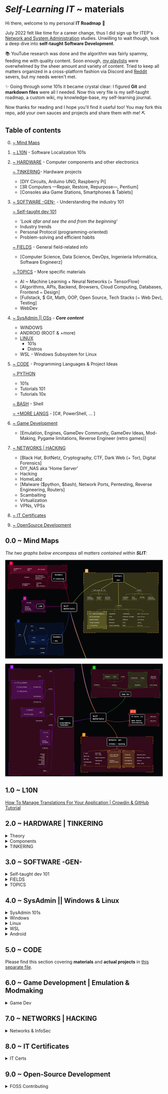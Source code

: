 <!-- [Markdown Cheat Sheet](https://www.markdownguide.org/cheat-sheet/) -->
<!-- thanks [Stack Overflow](https://stackoverflow.com/questions/11948245/markdown-to-create-pages-and-table-of-contents) -->

<!-- v0.1.0 = add Open Source big time | downgrade kotlin | reconsider Unity/C# (eg.  Karmaggän project) || zsh, fetch Discord gamedev.... -->
<!-- v0.0.1 = add mind maps -->
<!-- v0.0.0 = stemming from wikiSLIT v0.4.0 -->


# *Self-Learning IT* ~ materials


Hi there, welcome to my personal **IT Roadmap** 👋

July 2022 felt like time for a career change, thus I did sign up for ITEP's [Network and System Administration](https://www.itep.es/ciclos-formativos/distancia/tecnico-superior-administracion-sistemas-informaticos-red) studies. Unwilling to wait though, took a deep dive into **self-taught Software Development**.

📚 YouTube research was done and the algorithm was fairly spammy,  feeding me with quality content. Soon enough, [my playlists](https://www.youtube.com/channel/UC4yPJo9tFagP7ZMkMcCQNbw) were overwhelmed by the sheer amount and variety of content. Tried to keep all matters organized in a cross-platform fashion via Discord and [Reddit](https://www.reddit.com/r/selflearningIT/) severs, but my needs weren't met.

✨ Going through some 101s it became crystal clear: I figured **Git** and **markdown files** were all I needed. Now this very file is my self-taught roadmap, a custom wiki, my knowledge-base, my self-learning journal.

Now thanks for reading and I hope you'll find it useful too! You may fork this repo, add your own sauces and projects and share them with me! ⛏️


## Table of contents

0. [~ Mind Maps](#00--mind-maps)
1. [~ L10N](#10--l10n) - Software Localization 101s
2. [~ HARDWARE](#20--hardware--tinkering) - Computer components and other electronics

    [~ TINKERING](#tinkering)- Hardware projects
    
    - [DIY Circuits, Arduino UNO, Raspberry Pi]
    - [3R Computers —Repair, Restore, Repurpose—, Pentium]
    - [Consoles aka Game Stations, Smartphones & Tablets]

3. [~ SOFTWARE -GEN-](#30--software--gen) - Understanding the industry 101

    [~ Self-taught dev 101](#self-taught-dev-101)
    - *'Look afar and see the end from the beginning'*
    - Industry trends
    - Personal Protocol (programming-oriented)
    - Problem-solving and efficient habits

    [~ FIELDS](#fields) - General field-related info
    - [Computer Science, Data Science, DevOps, Ingeniería Informática, Software Engineerz]

    [~ TOPICS](#topics) - More specific materials
    - AI ~ Machine Learning + Neural Networks (+ TensorFlow)
    - [Algorithms, APIs, Backend, Browsers, Cloud Computing, Databases, Frontend ~ Design]
    - [Fullstack, $ Git, Math, OOP, Open Source, Tech Stacks (~ Web Dev), Testing]
    - WebDev


4. [~ SysAdmin || OSs](#40--sysadmin--windows--linux) - ***Core content***

    * WINDOWS
    * ANDROID (ROOT & +more)
    * [LINUX](#43--linux)
        - 101s
        - Distros
    * WSL - Windows Subsystem for Linux

5. [~ CODE](/code-050md) - Programming Languages & Project Ideas

    [~ PYTHON](/code-050md#python)
    - 101s
    - Tutorials 101
    - Tutorials 10x

    [~ BASH](/code-050md#bash) - Shell

    [~ +MORE LANGS](/code-050md#more-languages) - [C#, PowerShell, ... ]

6. [~ Game Development](#60--game-development--emulation--modmaking)

    - [Emulation, Engines, GameDev Community, GameDev Ideas, Mod-Making, Pygame limitations, Reverse Engineer (retro games)]

7. [~ NETWORKS | HACKING](#70--networks--hacking)

    - [Black Hat, BotNetz, Cryptography, CTF, Dark Web (+ Tor), Digital Forensics]
    - DIY_NAS aka 'Home Server'
    - Hacking
    - HomeLabz
    - [Malware ($python, $bash), Network Ports, Pentesting, Reverse Engineering, Routers]
    - Scambaiting
    - Virtualization
    - VPNs, VPSs

8. [~ IT Certificates](#80--it-certificates)

9. [~ OpenSource Development](#90--open-source-development)

## 0.0 ~ Mind Maps

*The two graphs below encompass all matters contained within **SLIT**:*

![MindMap-0_4](/images/slit_img-MM1.PNG)

![MindMap-5-9](/images/slit_img-MM2.PNG)

<!-- interactive link -->


## 1.0 ~ L10N 

[How To Manage Translations For Your Application | Crowdin & GitHub Tutorial](https://youtu.be/8baL6VWnnZg)
<!--
- [ ] blog_chaval
- [ ] [25 VSCode Tips](https://youtu.be/ifTF3ags0XI) @ Fireship
- [ ] South_Park
- [ ] Tomba
- [ ] [How Sekiro sets itself apart](https://youtu.be/jASlIZSpnJ4) @ Zullie the Witch
-->

## 2.0 ~ HARDWARE | TINKERING


<details>
<summary>Theory</summary>
<!-- Electronic Engineering ~ [Electronic Engineers 2022](https://youtu.be/CGD8qeizblc) -->

#### Electricity 
- [How Electricity works](https://youtu.be/mc979OhitAg) @ EngineeringMindset
- [Basic Electricity - What is an amp?](https://youtu.be/8gvJzrjwjds) @ Afrotechmods
#### Electronics 101s
- [How to Use a Breadboard](https://youtu.be/6WReFkfrUIk)
- [Electronic components](https://youtu.be/6Maq5IyHSuc) @ bigclivedotcom
#### Computers 101s
- [From Transistors to Tetris P.1](https://youtu.be/6caLyckwo7U)
- [How are Microchips made?](https://youtu.be/bor0qLifjz4) <!-- | Linus in Israel-->

</details>


<details>
<summary>Components</summary>

#### CPUs
- [How CPUs read machine code](https://youtu.be/yl8vPW5hydQ)
- [CPU Clock Speed Explained](https://youtu.be/3PcO10iAXTk) @ Max's Tech
#### Graphics -all
- Custom video card ~ [Building a DIY video card](https://youtu.be/l7rce6IQDWs) @ Ben Eater
- JPEG ~ [How are Images Compressed? JPEG In Depth](https://youtu.be/Kv1Hiv3ox8I) @ Branch Education
#### HDMI
- [HDMI vs MHL](https://lifewire.com/mhl-in-home-theater-1846852)
#### Motherboards
- [Motherboards Explained](https://youtu.be/b2pd3Y6aBag) @ PowerCert Animated Videos
#### Power Supply
- ... ~ [Probably the most used component nobody knows of! TL431 Guide!](https://youtu.be/isutYMU2HHU) @ Great Scott!
- Alt Power Supplies ~ [Free Energy Devices Build and Science](https://youtu.be/15V0gUXUPko) @ ElectroBOOM
#### SSDs
- SSDs | Smartphones (?!) ~ [How do SSDs/Smartphones work?](https://youtu.be/5Mh3o886qpg) @ Branch Education

#### (bonus) ~ Bluetooth
- [How does Bluetooth Work?](https://youtu.be/1I1vxu5qIUM) @ Branch Education

</details>

<details>
<summary>TINKERING</summary>

### TINKERING
<!-- arranged as per relevant mindmap -->

### 2.1 ~ DIY Circuits
- Full DIY ~ [17 DIY inventions](https://youtu.be/twKkQaORKS4)
- w/ Arduino... ~ [Turning a car into a COMPUTER MOUSE](https://youtu.be/M2xqMZ6b85w) @ William Osman


### 2.2 ~ Arduino UNO
[Arduino vs Pico - Which is the Best Microcontroller For You?](https://youtu.be/dOa3570JM2M) @ Gary Explains
- Starting Kits ~ [5 best kits 2022](https://youtu.be/huKV8hdhsiY)
- 101s ~ [What is Arduino UNO](https://youtu.be/_ItSHuIJAJ8)
- Guide 00 ~ [learn Arduino in 15 minutes](https://youtu.be/nL34zDTPkcs)
- Course 00 ~ [fCCs course -4h-](https://youtu.be/zJ-LqeX_fLU)
- Projects 00 ~[15 Great Arduino Projects for beginners](https://youtu.be/Ox-9eOc3bQU) @ Maker Tutor
- Projects 01 ~ [Arduino based Guitar Tuner](https://youtu.be/tjKySKeDoCE)

### 2.3 ~ RPi RPico

#### RPi -gen-
* Regarding RPi4 8GB ~ [Choosing the right Raspberry Pi for you!](https://youtu.be/YAs1qdgiqPc) @ Android Authority

#### RPico
* 101s ~ [Pico Prototyping - Building a "Pico Uno"](https://youtu.be/jwIOxOzee0U) @ DroneBot Workshop

* MicroPython 00 ~ [Raspberry Pi PICO | Starting with MicroPython + Examples](https://youtu.be/zlKJ5hvfs6s) @ Electronoobs

* Bad USB ~ [Bad USBs are SCARY!! (build one with a Raspberry Pi Pico for $8)](https://youtu.be/e_f9p-_JWZw) @ Network Chuck


### 2.4 ~ 3R Computers - Repair Restor Repurpose
<!-- $SALVAGE -->
+ **GL76** ~ [MSI-GL76 Dissassembly](https://youtu.be/DF4HVW6Y_Fk)

* Laptops
    - Clean ~ [How to Clean a Laptop](https://youtu.be/bypESzEtZr4)
    - Motherboard ~ [Laptop Motherboard -Diagnose,Repair-](https://youtu.be/GCLflqmne6k)
    - Fix ~ [FREE BROKEN Laptop - But Can I Fix It? Acer Nitro 5 No Power](https://youtu.be/C4S6QL4keOQ) @ Tronics Fix
    - Repurpose ~ [Repurpose your old dead Laptop](https://youtu.be/WLP_L7Mgz6M)

- HDDs ~ [Fix your Hard Drive](https://youtu.be/zAMjdrUf9V4)

### 2.5 ~ Pentium
* Dusting off
    - [Restoring old Windows XP](https://youtu.be/1p5RUI9hIF8) @ Psivewri
    - Clean Pentium_3 ~ [This Pentium III hasn't been cleaned in 15 years](https://youtu.be/UyVHrxYZJJI) @ Phils Computer Lab
    - Restore Pentium_3 ~ [Pentium III Restoration](https://youtu.be/eSYOH_AfgEY)

* Upgrading Pentium_4 to Windows_10 ~ [Usuing Pentium 4 in 2020 with Windows 10](https://youtu.be/sSZNLAIL65M) @ Phils Computer Lab


* $salvage ~ [This PC Wasn't Worth Saving | Pentium 4 Build](https://youtu.be/sjfe9cQky5g) @ Tech Made Easy && [Build Retro PC from New Old Parts](https://youtu.be/xKChxv9jw74)

* BIOS in Pentium 4 ~ [Computer BIOS in Pentium4 MOBO](https://youtu.be/TuG2rsrI_tc)


### 2.6 ~ Consoles aka Game Stations
Game Boy ~ [Gameboy Restored & Upgraded](https://youtu.be/lMyb0erNuCE) @ Odd Tinkering

PS1 ~ [PS1 Restoration & Upgrade](https://youtu.be/eMUpTVMqueY) @ Odd Tinkering

Universal Wii Remote ~ [Wii Remote Working on PS5 (How-to)](https://youtu.be/BjgCvOfQek8) @ Basically Homeless

### 2.7 ~ Smartphones & Tablets

* $salvage smartphones ~ [10 GENIUS Ways to Reuse Your Old Smartphone](https://youtu.be/k2_qM7NF_Vg) @ C4ETech English & [What is worth salvaging from an old smartphone](https://youtu.be/dYnplx_DVHs) @ Great Scott!

* $salvage tablets ~ [OEM/ODM 7 Inch Tablet PC Touch Screen Replacement Disassembly Repair Guide](https://youtu.be/LeaulreONq0) @ ivifix.com


### 2.8 ~ bonus
- [Electronic Pinball Restoration](https://youtu.be/jh9dNaRqEpg) @ Odd Tinkering
- [Mining Lantern rest. -numismatics-](https://youtu.be/hqc0pQ7DV4I) @ TysyTube


</details>


## 3.0 ~ SOFTWARE -GEN-

<details>
<summary>Self-taught dev 101</summary>

#### *'Look afar and see the end from the beginning'*

* ##### ~~[4 Steps to Become a Developer {Shorts}](https://youtu.be/nvlizC6koSc)~~ @ Fireship
    - Learn [HTML, CSS, JavaScript, React, Node]
    - Build something meaningful [1st Idea, 2nd Fail, 3rd Study, 4th Repeat]

* ##### ~~[Fastest way to Learn Coding and actually get a job](https://youtu.be/79pKwdiqcwI)~~ (First thing I actually did)
    - Learn **Python** for WebDev, DataSci, Automation...
    - Do [learnpython.org](https://learnpython.org), Download **VS Code** & Complete [12 Beginner Python Projects](https://youtu.be/8ext9G7xspg)] @ Kylieyying  (@ fCC)
    - Prepare Portfolio & Interviews
    - **Complete [Intro to Data Structures and Algorithms](https://www.udacity.com/course/data-structures-and-algorithms-in-python--ud513) & [LeetCode](https://leetcode.com/) ~~^^~~ (!!!)**
    <!-- (!!!) = STILL TO DO -->


* ##### ~~[1 - Self Taught Programmers... Listen Up](https://youtu.be/FrFY6Y1MJBQ) & [2 - Zero to Full-Time Programmer in 5 Steps](https://youtu.be/s9iPo9YMU70)~~ @ Keny Gunderman's
    * 1 || Self-taught ain’t easy, maybe more than 6 months | Don’t overthink, just code and learn to adapt | Networking: Discord, LinkedIn, events... REFERENCES! | Dive in to the deep end | Reconsider your choices
    * 2 || Language: **JavaScript (Fullstack & Mobile) [Frameworks: React, Vue, Angular, Node** | Learn variables, functions, conditions, loops, classes, objects | Visit *freeCodeCamp, Codeacademy Udemy...* | Imitate | Innovate, build a Portfolio and market yourself

* ##### ~~[Career Paths for Software Engineers & How to Navigate It](https://youtu.be/oGy_uK6FrgE)~~ @ TechLead
    - *Backend* [Python, PHP **+** node.js **+** Java, C]
    - (*^1) *Frontend* [JavaScript, CSS, HTML **+** frameworks [Angular, React, Vue.js] ]
    - ***Fullstack*** [ [RubyOnRails, Django, Golang] **+** SQL **+** Linux]
    - ***Mobile*** (Android [Kotlin, Java])
    - *Game/Graphics* [C++, physics, shaders, GPUs… VR+AR]
    - *Data* (see 08:56 - 09:20)
    - *Machine Learning* (math)
    - *Cybersecurity* (null)
    - (*^2) ***DevOps*** [Linux, Perl, scripting, bash, Unix commands]
    - *QA* (test automation software – Test Suites)
    - (*^1) **Frontend** = *API*s hookups & Rendering [UX, buttons, UI, color, fonts, graphics, positioning, layout]
    - (*^2) **DevOps** = site reliability

#### Industry Trends ~~^^~~ 2022 is gonna be wild for Developers

[Developer Trends in 2022](https://youtu.be/LOpFYMPXqE4) @ Fireship

- *Web 3* = decentralized internet if smart contracts | crypto
    - No more passwords but blockchain wallet addresses **(browser plugin like metamask)** | d-app = code in the blockchain as smart-contract (data ownership) | tech is in early stages, as an industry it’s not worth the trouble, although if successful and mainstream, then AYE!
    - ***to-do*** ~~^^~~ 'Entirely decentralized news network, where journalists could upload video, articles and other reporting, and be compensated based on its reach *(basically a good Twitter)*. It would incentivize good journalism and eliminate the possibility of a top-down propaganda machine. Journalists win, consumers win, and the establishment gets f*.

- *Metaverse* = hyper-real alternative world
    - internet-based platform with multiple access points [phone, VR, AR]
    - users require one single profile to interact with [businesses, apps, other users…] in a virtual environment
    - dangerous tho, as it may enhance [addiction, isolation]
    - **tools [unity, unreal engine, blender]** ~~^^~~ (!!!)
    - ***to-do*** ~~^^~~ sorta *Squarespace* or *Shopify* for the **Multiverse** (ie. a platform for businesses)


    ![Metaverse Market Map](/images/wiki-metaverse_market_map.png)

- *AI* = all over the place (see *GitHub copilot* affecting devs directly)

- *Databases* = (...) ~~^^~~

- *JavaScript* = (...) ~~^^~~

- *Other trends* = (...) ~~^^~~

- *Conclusion* = (...) ~~^^~~


#### Personal Protocol ~~^^~~ $CODE

* ##### ~~Comment_IQ, Documentation & Portfolio ~~^^~~ [If You're Learning to Code STOP Taking Notes](https://youtu.be/VCWzQpUwsaw)~~ @ Dorian Develops

    - ~~^^~~ Prepare **CompTIA certificates**
    - *memorizing != retaining:* for first_tutorials don’t bother with notes |
    work through curriculum for 1-2 months building projects from scratch
    - **Commenting code:** everything relevant if not obvious | overkill = all variables, even single-lines | slowly develop Comment_IQ | **later, comment = all I write and copypaste from online rss** so I understand and explain the process
    - ~~^^~~ **Documentation:** always start with a README file | **learn markdown & WYSIWYG** | **explain project (technologies, codebase, purpose) | *Documentation = notes* |overkill = ['Getting started' section, Examples of code snippets, Demos of what library/app does] | learn from my tools’ Documentation [structure, content, ...]
    - *Conclusion:*
        - explain [code-blocks do, application does]
        - do what real world 'good software development teams' do
        - figure out what is worth holding on to and what isn’t
        - **memorize = muscle memory**
        - **my output to the world ==** notes for GitHub *(clean clear code, solid Docm.)*
        - remember employers like solid portfolio w/ all explained


<!-- key skill to level-up: Debugging -->

* ##### ~~Analytical, creative & diffuse approach ~~^^~~ [Be a Better Programming by Mastering Debugging](https://youtu.be/DQEVZ5efnO0)~~ @ Andy Sterkowitz

    - **Key insights:**
        - **Computer Logic Understanding:** how to write instructions (code) for Computers to run Operations and return Output
        - **Programming** = bugs, errors (misspells, wrong references)... Avoid such by *commiting constantly*
        - **Debugging** is the assessment process of finding the cause for bugs in the code.
        - **Good debugger:** reads lots of code analytically, abstract thinker, 'code-doctor'

    - **Main points:**
        - **Mindset change**: if smth broken: from DOER to DOCTOR, be curious and inquisitive, slow-down and don't overlook
        - **Read error messages**: detailed info (where issue, what is it), copypaste online
        - **Use debugging tools**: aka surgery; breakpoints ~~^^~~ (!!!)
        - **General:**
            - Double check logic aka instructions
            - Assume human error: fight with clean code, tests;  question anything you may have written
            - Commit small changes: for consistant development
            - Take mental breaks: **'power-through approach' VS 'Diffuse Thinking'**

* ##### ~~Focus, deep-understanding, needfulness & growth ~~^^~~ [7 Habits of Senior Software Developers](https://youtu.be/zivngNtLiuY)~~

    - **Focus:** one thing for a long time; avoid multi-tasking and task-switching
    - ~~^^~~ **Automation:** avoid repetition (in code)
    - **Pragmatism** (biznez perspective): look at the bigger picture; avoid over-engineer and *refactoring*
    - **Teach others:** Unconscious Competence + explain in simple terms = Refine Mental Models + Communication
    - ~~^^~~ **Open-Minded:** learn new [frameworks, languages] = build preferences; seek cutting-edge
    - **Seek feedback**
    - **Follow your interest:** stay motivated, fresh and happy == dive into new things


#### Problem Solving & Efficient Habits

* ##### ~~Fitness, results, KISS & 'The Zone' ~~^^~~ [7 Habits of Highly Effective Programmers](https://youtu.be/W8ykZNSLDqE)~~ @ TechLead
    - **Intro:** right habits != burnout | long-term game == skills, tecniques; right career trajectory
    - **Fitness and sunshine:** because programming is physically demanding
    - **Results-oriented approach**: avoid *refactoring*; get projects done looking good
    - **KISS**: keep Code simple and consistant | *standarize* team methods | **all Code == read-write-debug easily**
    - **Getting in 'the Zone':** code and lose track of time = solid code (bc *large abstractions*) IF undistracted
    - **Sharpen yourself**: comfort zone == outdated | **key debug: adapt and diagnose**
    - **Collaboration:** share ideas | code integration in a team environment | networking
    - **Programming = solo:** lonely activity (code, documentation) in the digital world


* ##### TDD & prototyping ~~^^~~ [Problem-Solving for Developers - A Beginner's Guide](https://youtu.be/UFc-RPbq8kg) @ Fireship

    <!-- {Case study — Using GraphQL and JS to merge 600 PRs} -->
    - (*^1) **Identify** ~ Understand the problem | *Documentation* = *Problem Statement* [context, situation/issue, why do we care]
    - **Research & Refine** ~ Visit StackOverflow and assess others’ approach | Break down problem into *subproblems*
    - **Pseudocode** ~ Outline the code to-be = *focus on logic, not syntax*; comment and name things
    - ~~^^~~ **Test-Driven Development (TDD)** ~ Helps understanding code & prevents regression | *'Red Green Refactor'*
    - **Implement** ~*Hackathon approach*: Done = tests_OK + prototype_OK
    - **Reflect on prototype** ~ Improve readability, name things better, add comments, remove duplication, optimize time/space complexity of algorithms, add *caching* to reduce cloud computing costs, improve error handling...
    - **Practice and repeat** ~ Infinite problems and challenges, so develop *intuitive skills*; get feedback

    <!-- {Dev Mindset — For programming, look at a problem and visualize how a computer system can solve it} -->
    ######
    - (*^1) ~~^^~~ [**Agile approach:**](https://www.atlassian.com/agile/project-management/epics-stories-themes) stories, epics, initiatives


</details>

<details>
<summary>FIELDS</summary>

#### Computer Science
[An entire CS Degree in 12 minutes](https://youtu.be/EJiVWoFk8GA)

[Math needed for CS](https://youtu.be/eSFA1Fp8jcU)

[Licenciatura en Ciencias de la Computación (UBA)](https://youtu.be/sLMsRewMTVk) @ Santi Fiorino

<!-- turn this $material into a document with all episodes summarized -->
- Crash Course: [Computer Science](https://www.youtube.com/playlist?list=PLH2l6uzC4UEW0s7-KewFLBC1D0l6XRfye) -40 episodes-

- THIS... [100+ Computer Science Concepts Explained](https://youtu.be/-uleG_Vecis) @ Fireship


#### Data Science
[What to Learn to get Hired as Data Scientist](https://youtu.be/pLI7T0clMxg)

[How I'd learn to code if I could start over](https://youtu.be/MHPGeQD8TvI) @ Tina Huang
- **Learn Python** (friendly syntax, versatile, popular)

    - **First weeks:** Learn variables, datatypes [strings, floats, ints, arrays], loops, functions, if statements, OOP | RSS = [interactive websites [fCC, Codeacademy], video-tutorials, books] | Objective = implement fundamental concepts = play around and expand tutorials’ content
    - **Late personal projects:**  interesting/useful, small, ~~copypaste~~
        - (n01-04) - n01 '(array(database)), random output IF input(x,y)' | n02 'snake = basics+OOP+UI' | n03 'stock trading bot' | **arrays < Pandas pydata // data-frame** |**learn APIs // (beginner 2 advanced)**
        - then: algorithms and data structures [dictionaries, linked lists, queues, heaps, trees, graphs] ~~^^~~ BUILD a MAZE and an ALGORITHM to solve it
    - **Eventually:** Documentation, '+topics = +projects (WebDev, AppsDev, AI)'

- **Mindset**: programmer = tinker(explore, dive-in) | problem-solving != StackOverflow | adaptability, constant learning, **growth mindset**
- **Overkill:** do DEV in a certain community | *code = powerful tool, freedom to self-learn*


#### DevOps
[DevOps Explained](https://youtu.be/Xrgk023l4lI) @ Simplilearn


#### Ingeniería Informática
- [4o de Ingeniería Informática en 15 Minutos - Itinerario Ingeniería de Computadores](_mKjNeb1lM4) @ Antonio Sarosi

#### Software Engineerz
- ~~[The Harsh Reality of being Software Engineer](https://youtu.be/Ws6zCMdp9Es)~~
    - Burnout: overwhelming **backlog** and interviews
    - Tough competition
    - Junior Devs tasks: learn **codebase** & knockout pull requests

- [What is a 10x Engineer (feat. ex-Google Tech Lead)](https://youtu.be/Iydpa_gPdes) @ Tech Lead

</details>

<details>
<summary>TOPICS</summary>

#### AI . . . Bot programming . . . \*Deep Learning\* . . . #TensorFlow

* ##### 101s | Neural Networks
    - [Deep Learning | Natural Language Processing | Machine Learning | Artificial Neural Networks | +more](https://levelup.gitconnected.com/top-7-deep-learning-methods-each-explained-in-less-than-10-seconds-3683120de455) @ LevelUpCoding
    - Neural Networks (!) ~ [Why Neural Networks can learn (almost) anything](https://youtu.be/0QczhVg5HaI) @ Emergent Garden

* ##### Techonologeez
    - [TensorFlow in 100 Seconds](https://youtu.be/i8NETqtGHms) @ Fireship

* ##### Models
    - [IA aprende a jugar Dino (Chrome)](https://youtu.be/gC85en0Vmh4) @ Santi Fiorino
    - [NN Learns to Play Snake](https://youtu.be/zIkBYwdkuTk) @ Greer Viau
    - [Self-Driving Car with JS (NNs | ML)](https://youtu.be/Rs_rAxEsAvI) @ fCC  <!--js = reference to '+more' (CODE .languages) -->
    - $ [Code a Discord Bot with Python - Host for Free in the Cloud](https://youtu.be/SPTfmiYiuok) @fCC
    - $ [Creating a Discord Bot in Python 3.9](https://youtu.be/fU-kWx-OYvE) @ Indently

    $BOTS  <!-- ojete -->


#### Algorithms
- [Researchers Use *Group Theory* to Speet Up Algorithms - Introduction to Groups](https://youtu.be/KufsL2VgELo) @ Nemean


#### APIs
- [RESTful APIs in 100 Seconds // Build an API from Scratch with **Node.js Express**](https://youtu.be/-MTSQjw5DrM) @ Fireship


#### Backend
[Complete overview of Backend WebDev (2021)](https://youtu.be/XBu54nfzxAQ) @ SuperSimpleDev


#### Browsers
- [How Google Search Works (in 5 minutes)](https://youtu.be/0eKVizvYSUQ) @ Google
- [BYE DuckDuckGo, here's my new search engine! Private Alternatives to Google](https://youtu.be/x9q3qPxrTqg) @ The Linux Experiment

#### Cloud Computing
- [Cloud Computing Explained](https://youtu.be/_a6us8kaq0g) @ PowerCert Animated Videos


#### Databases
- [SurrealDB in 100 Seconds](https://youtu.be/C7WFwgDRStM) @ Fireship

#### Frontend ~ Design
[8 Dev Portfolios-Websites that might be 10/10s in Graphic Design](https://youtu.be/At6XyItIHsE) @ Design Course
<!-- **@pabloqpacin:** *find #CodePen.io below* -->

#### Fullstack
[Fullstack Development Iceberg {Shorts}](https://youtu.be/JMWNYfPIF2U) @ Fireship

#### $ Git
How to Git ~[Git It? How to Use Git and GitHub?](https://youtu.be/HkdAHXoRtos) @ Fireship
- Git = history book of code; GitHub = makes open source software accessible to the world
- Git: version control system; system for managing my files.
- Building software = series of small milestones (writing code on different files); app = chaos to stability.
- Git keeps track of these change; multiple branches, and then merge. Easy collaboration.

    ![eg. Git Trunk](/images/wiki-git.png)


#### Math
- [why you NEED math for programming](https://youtu.be/sW9npZVpiMI) @ Joma Tech

#### OOP - Object Oriented Programming
- [OOP is Embarrasing: 4 Short Examples](https://youtu.be/IRTfhkiAqPw) @ Brian Will


#### Open Source
- [Contributing to Open Source can change your life](https://youtu.be/CML6vfKjQss)
- [How to Contribute to Open Source - Complete Guide](https://youtu.be/yzeVMecydCE) @ Eddie Jaoude -@ fCC-


#### Tech Stacks (~ WebDev)
- [How to OVER Engineer a Website // What's a Tech Stack?](https://youtu.be/Sxxw3qtb3_g) @ Fireship
- [My Bleeding Edge Tech Stack for 2025](https://youtu.be/rFP7rUYtOOg) @ Fireship


#### Testing (Software)
- TDD ~ [Software Testing Explained in 100 Seconds](https://youtu.be/u6QfIXgjwGQ) @ Fireship
- TDD ~ [Test-Driven Development // Fun TDD introduction with **JavaScript**](https://youtu.be/Jv2uxzhPFl4) @ Fireship

#### Web Dev
[100+ Web Dev things You Should Know](https://youtu.be/erEgovG9WBs) @ Fireship -GOLD-

### ~ Junior Dev Jobs
- [Lemon.IO](https://lemon.io/for-developers/)

</details>


## 4.0 ~ SysAdmin || Windows & Linux

<details>
<summary>SysAdmin 101s</summary>

#### SysAdmin 101

* [Types of OS afap](https://youtu.be/MR2ntdZW__A) @ Techquickie
* BIOS...
    - [BIOS and UEFI afap](https://youtu.be/zIYkol851dU) @ Techquickie
    - [BIOS, CMOS, UEFI - What's the difference?](https://youtu.be/LGz0Io_dh_I) @ PowerCert Animated Videos
* Dual Boot ~ [The Best Way do Dual Boot Windows and Ubuntu](https://youtu.be/CWQMYN12QD0) @ Techno Tim
* *Virtual Machines* ~ [see '7.0 ~ Networks | Hacking'](#70-networks--hacking)
#### SysAdmin Career
- [How it FEELS to be a SysAdmin (What is a System Administrator)](https://youtu.be/v9bZsmn-Aw4) @ Sir Sudo
- [How to Be a Great System Adminstrator in 3 Steps](https://youtu.be/Biz_QnigwWI) @ IT Career Questions

</details>

<details>
<summary>Windows</summary>

#### Windows 101
[PowerShell, BIOS...]

#### Windows 10x
[I put Windows 10 on a Calculator - Stupid Setups](https://youtu.be/neD9_viUnS8) @ Basically Homeless

</details>

<details>
<summary>Linux</summary>

#### Linux 101s

* [Linux for the Absolute Beginner...](https://youtu.be/EN7mbRccT-8) @ Low Dough Tech
* [7 Linux Terminal Application and Utilities](https://youtu.be/ZNNqkeeOdrk) @ Tech Hut
* ☠️ [Why Linux Is Better For Programming](https://youtu.be/otDOHt_Jges) @ Kalle Hallden
* ##### $ VENTOY
    - [Ventoy - An Easy to Use MultiBoot USB Tool](https://youtu.be/K64sT0pQc-0) @ Mental Outlaw
    - [How to create the ULTIMATE multiboot flash drive using Ventoy!](https://youtu.be/7eQciSP91eI) @ Alfredo Sequeida
    - [How to Create a Multiboot USB with Ventoy | Fast, Simple and Easy Guide](https://youtu.be/z1FyoCswwAc) @ Techno Tim


#### Linux Distros
[What is the Best Linux Distro? -Its the one you Make the best](https://youtu.be/_f5uev7UTz0) @ Mental Outlaw

##### Linux Mint
- [How good is Linux Mint for beginners](https://youtu.be/pNWDnJ_kESM) @ The Linux Experiment
- [20 Different Types of Linux Mint Themes](https://youtu.be/PIrl3Eb0H44)
- [From Noob To Power User With Linux Mint Cinnamon](https://youtu.be/TKX29fJ8U2Y) @ Distro Tube


##### +more <!-- '7.0 ~ Networks | Hacking' -->
* Top 5 Arch-like ~ [Top Five Arch-Based Linux Distros 2022](https://youtu.be/zkmTpxVpj6Q) @ Distro Tube

* +more
    - ArcoLinux ~ [ArcoLinux - First Impressions and Install](https://youtu.be/S_dG79GhNfI) @ Tech Hut <!--install in VM-->
    - Chicago95 ~ [Bring Back Windows 95 with XFCE + Chicago](https://www.youtube.com/shorts/VcbzoOjMLHM) @ Tech Hut <!--find in GitHub>
    - Kali Linux ~ [Linux for Ethical Hackers (Kali Linux Tutorial)](https://youtu.be/lZAoFs75_cs) @ fCC && [Cómo instalar Kali Linux 2022 en VirtualBox y VMware](https://youtu.be/4lKQKxwjXbg) @ The Good Hacker
    - Manjaro | Arch ~ [Manjaro is NOT Arch](https://youtu.be/VzAw8a3Jx-k) @ Tech Hut
    - MX Linux ~ [From Noob to Power-User with MX Linux](https://youtu.be/IsnSSY2vTXQ) @ Distro Tube
    - Pop OS!

</details>

<details>
<summary>WSL</summary>

### WSL - Windows Subsystem for Linux 
- [BEST Web Dev Setup? Windows & Linux at the same time (WSL)](https://youtu.be/-atblwgc63E) @ Fireship
- [I Coded with WSL2 for a Week](https://youtu.be/LktFP0Dpl-c) @ Forrest Knight

</details>

<details>
<summary>Android</summary>

#### ROOT
- Root 101 ~ [What is Root Access on Android? How to Root](https://youtu.be/eR26901B_0A)
- ROMs proper ~ [Android 13 Custom ROM List: Unofficially update your Android Smartphone!](https://xda-developers.com/android-13-custom-rom-list) @ XDA-Developers

#### Misc.
- Dual Boot for Windows ~ [Cómo INSTALAR Windows 11 ARM | Iniciar DOS Sistemas ANDROID y Windows](https://youtu.be/VkI476sGI4s)
- AndroNix' Linux ~ [Easily run Linux on Android with AndroNix - Linux Distro on Android without Root](https://youtu.be/jvuufPWKF3k)
- Calyx OS ~ [Calyx OS - The next big Android Competitor?](https://youtu.be/qTtgzNGRAfA) @ Mrwhosetheboss <!--(Hacking...)-->
* ROMS

</details>

<!-- VERY IMPORTANT LOCAL GL76'S DIRECTORY: 'LINUX' -->
<!-- ### 4.5 ~ +more -->
<!-- $consoles $JAILBREAK $TINKERING $cars -->

## 5.0 ~ CODE

Please find this section covering **materials** and **actual projects** in [this separate file](/5.0~CODE.md).


## 6.0 ~ Game Development | Emulation & Modmaking

<details>
<summary>Game Dev</summary>

### Emulation
Emulation: Game Cube ~ [Emulation on Gamecube - NES, SNES, GBA, PS1 & more](https://youtu.be/_rYVWzjVWmw) @ Blaine Locklair

* #### ROMs
    - Zophar ~ [Zophar's Domain](https://www.zophar.net/) 

* #### Systems
    + emudev.org ~ [emudev's hub of Discord servers for ALL systems](https://emudev.org/discord_related)

### Engines (Unity, ...)
- Strong C# ~ [Unity in 100 Seconds](https://youtu.be/iqlH4okiQqg) @ Fireship
- [I wish I had known this before I started Unity Game Development](https://youtu.be/286SGzpUx9o) @ But Why Levin

### GameDev community
- GMTK
    - [GMTK Game Jam 2022](https://youtu.be/XNCGdi2A6fQ) @ Game Maker's Toolkit
- itch.io ~ [itch.io](https://itch.io/)
- Minijuegos (Devs) ~ [Miniplay > Devs](https://ssl.miniplay.com/dev/user/login)
- reddit ~ [reddit communities compiled lol](https://reddit.com)

### GameDev ideas
- 2048 (JavaScript + CSS) ~ [Build a 2048 to level up your Game Development](https://youtu.be/wOVEe9eawXc) @ WebDevSimplified
- Geo Game idea ~ [I Tried Creating a Game Using Real-World Geographic Data](https://youtu.be/sLqXFF8mlEU) @ Sebastian Lague
- Pokémon (Lua) ~ [Pokémon Coding Tutorial - CS50's Intro to Game Development](https://youtu.be/gx_qorHxBpI) @ fCC

### Mod-Making
- Mod-making 101 ~ [Game Modding afap](https://youtu.be/4BB1HfvSqAI) @ Techquickie

### Pygame limitations
- [Pygame's Performance - what you need to know](https://youtu.be/hnKocNdF9-U) @ DaFluffyPotato

### Reverse Engineer (Retro Games)
- [Beginners Guide to Reverse Engineering (Retro Games)](https://www.retroreversing.com/tutorials/introduction) @ Retro Reversing

<!--
#### 6.1b ~ Gamez aye
---

### 6.1 ~ Karmaggän
 First off, peek into local **Jagger Dress Up** -->

</details>


## 7.0 ~ NETWORKS | HACKING

<details>
<summary>Networks & InfoSec</summary>

### 0 -gen-
- Internet Speed ~ [Is your Internet FAST enough?](https://youtu.be/2LOkI3Xyd_E) @ Techquickie
- Latency ~ [Latency afap](https://youtu.be/UWeMWIoUWQA) @ Techquickie
- Servers ~ [I put a computer in my computer](https://youtu.be/cVWF3u-y-Zg) @ Jeff Geerling
    - Server's IP KVM = Internet Protocol Keyboard Video Mouse | Remote KVM connection to a computer over a network |
- Tarifas ~ [Consejos para elegir la MEJOR TARIFA de FIBRA y MÓVIL](https://youtu.be/tDT9XAi8G40) @ Xataka TV


### Black Hat...
- Cyber Kill Chain (CKC) ~ [The Mind of a Black Hat Hacker](https://youtu.be/-aNXeevUDyU) @ TayOnTech
- about DarkSide's ethos ~ [DarkSide: The $90 Million Dollar Hackers](https://youtu.be/YSRkbDF0ydg) @ Forrest Knight

### Botnetz
- [How to Actually Escape the Botnet](https://youtu.be/V1PUDUfWe4M) @ Mental Outlaw
- Emotet ~ [The World's Worst Botnet Just Got Stronger](https://youtu.be/lct_NBCzVKY) @ Mental Outlaw

### Cryptography
- [7 Crypto Concepts EVERY Developer Should Know](https://youtu.be/NuyzuNBFWxQ) @ Fireship

### CTF
- [How to solve Python Sandbox Capture-The-Flag challenge?](https://youtu.be/Ub_BMOMDOx0) @ CTF School

<!-- ### Cybersecurity -->

### Dark Web | Tor
- [How Tor Works](https://youtu.be/QRYzre4bf7I) @ Computerphile
- [How to browse the Dark Web safely?](https://youtu.be/7icDhuOtJtU) @ Tech Raj
- [How to Access the Dark Web Safely in 2022 (Tor + Tails)](https://youtu.be/EgXeXmNecto) @ The Cyber Mentor
- [SURFING THE DARK WEB](https://youtu.be/pKt_U9ShZxE) @ Crypto NWO <!--ok for Malware-->

### Digital Forensics
- [Magnet AXIOM Forensics](https://www.magnetforensics.com/products/magnet-axiom/)


### DIY_NAS aka 'Home Server' <!--'20.3 ~ Tinkering'-->

- [Your old PC is your new Server](https://youtu.be/zPmqbtKwtgw) @ Linux Tech Tips
- [Convert an old PC to a Home Server using Unraid - SMB, Terraria, HomeAssistant, Jellyfin](https://youtu.be/7h0JVS0en3U) @ Hardware Haven
- [How to build a Budget Home Server and WHY You Should](https://youtu.be/irW0AiRED3w) @ Zach's Tech Turf
- [How to build a DIY NAS from an OLD PC | Budget TrueNAS](https://youtu.be/FN3NhrD3KWo) @ Torogi Pro
- [Turn Old Computer into a NAS with FreeNas!](https://youtu.be/OUz5vC0IZX4) @ Torogi Pro
- [Setting up an old laptop as a NAS](https://youtu.be/ZInPE-sG0Ug) @ Electronics Wizardry
- [Turning an OLD PC/Laptop into a Media Server! (Ubuntu/PLEX Guide)](https://youtu.be/lXcfKTNObOo) @ Tech Hut
- [What's on my Home Server? MUST HAVE Services!](https://youtu.be/c4rKWrH88F0) @ Tech Hut
- [Incredible Budget Home Server! (Minecraft, Plex, Home Assistant, NAS)](https://youtu.be/72D3MvPk3Xs) @ Hardware Haven
- [Turn an old PC into a powerful NAS solution using UNRAID!](https://youtu.be/r9n4hMFBqvo) @ The Bear Tech


### Hacking...
- Cybersecurity... ~ [Dejo que ataquen mi servidor y acaba mal](https://youtu.be/lAByu20XJt4) @ Ringa Tech
- [Let's hack your home network // FREE CCNA // EP 9](https://youtu.be/80vIin4xGp8) @ Network Chuck
- [Create your own Hacking Lab and Hack your first Machine! (Disposable Kali Linux)](https://youtu.be/ir3QhZp8864)
- [How Hackers Hack Companies With Microsoft Office](https://youtu.be/_O1zfm5wavo) @ Marcus Hutchins
- [How do hackers hide themselves? - staying anonymous online](https://youtu.be/BWVyp0wYpgA) @ Grant Collins
- ['Nmap' Tutorial to find Network Vulnerabilities](https://youtu.be/4t4kBkMsDbQ) @ Network Chuck


### HomeLab
- [Tour of Home Network](https://youtu.be/Ev0PL892zSE) @ The 8-Bit Guy
- [What is a HomeLab and How Do I Get Started](https://youtu.be/gPGf4Y8nQqM) @ Techno Tim
- [HomeLab Tools & Accessories - Network / Server/ PC Tool Kit](https://youtu.be/VX2dxFkahgs) @ Techo Tim
- [What is a HomeLab? How can you build your own and why it's useful](https://youtu.be/4O_MxTPmah4) @ IT Career Questions


<!-- ### Jailbreaking
for Android rooting, see *5~SysAdmin|OS* -->

### Malware ($python)
- Pretty bad video but still... [Comparison: Computer Viruses](https://youtu.be/VqgE7WO3RSQ). Dawg we need to show the actual guns here.
- [New 'Borat' Malware?](https://youtu.be/4EKksK_maTM) @ Seytonic
- [I created malware with **Python** (it's SCARY easy!!)](https://youtu.be/UtMMjXOlRQc) @ Network Chuck
- [Can They Defeat My Homemade Virus?](https://youtu.be/tswtqG8c_P0) @ Basically Homeless

### Network Ports
- [Network Ports Explained](https://youtu.be/g2fT-g9PX9o) @ PowerCert Animated Videos

### Pentesting
- [Ex-NSA hacker tools for real world pentesting](https://youtu.be/G8lrwmsx8KA) @ David Bombal

<!-- ### 'Red Hat' -->

### Reverse Engineering
- Reverse Engineering 101 ~ [Getting Started Learning Reverse Engineering | Tips for Complete Beginners](https://youtu.be/DFHug3Nq7eU) @ Marcus Hutchins
- Ghidra 101 ~ [INGENIERÍA INVERSA USANDO GUIDRA (Herramienta de la NSA) | Tutorial](https://youtu.be/aQICC0EtG90) @ Mr Código Fuente

### Routers
- *40 minutes...* ~ [Your home router SUCKS!! (use pfSense instead)](https://youtu.be/lUzSsX4T4WQ) @ Network Chuck


### Scambaiting...
* @ Engineer Man
    - [Using My Python Skills To Punish Credit Card Scammers](https://youtu.be/StmNWzHbQJU)
* @ Kitboga
    - [Scam Call Turns NUCLEAR Over Expected $1M Fortune](https://youtu.be/_Ma5RY2bG38)
    - [Spending All My Money While Scammers Watch (they're furious)](https://youtu.be/K8weeeK-BPQ)
    - [These Tech Scammers Can't Figure Out What To Say](https://youtu.be/LXNiNuvWDJQ)
    - [This AI Brings Down Scammer Call Centers (in world record time)](https://youtu.be/coNjpBa5m1E)
    - [When Scammers Lose Thousands To Ransomware](https://youtu.be/yjkPb2mU0DU)
    - [Will Scammers Notice Windows 'Really Good' Edition?](https://youtu.be/F0peLpovDB8)
* @ Scambaiter
    - [Filling Out A Scammers Form, But With HIS OWN REAL Details!](https://youtu.be/xLyrc_JZmF4)
* @ Scammer Payback
    - [First ever Anti-Scam Call Center](https://youtu.be/_u_JTddAYes)
    - ~~[We Created the First Ever ANTI-SCAM Call Center](https://youtu.be/_u_JTddAYes)~~
* @ Scammer Revolts
    - (!!!) ~ [How to Scambait and Expose a Tech Support Scammer!](https://youtu.be/orEUCHTvmW0)
* @ The Engineer Man
    - [Showing a Craiglist scammer who's the boss using Python](https://youtu.be/UtNYzv8gLbs)


### Virtualization
- [How to Setup a Virtual Machine for Malware Analysis](https://youtu.be/-40OBLWVsgo) @ Guided Hacking
- [Learn Virtual Machines RIGHT NOW! (Kali Linux, VM, Ubuntu, Windows)](https://youtu.be/wX75Z-4MEoM) @ Network Chuck
- [Ditch Virtualbox, Get QEMU/Virt Manager](https://youtu.be/wxxP39cNJOs) @ Mental Outlaw
- [Stop using Virtualbox, Here's how to use QEMU instead](https://youtu.be/Kq849CpGd88) @ Chris Titus Tech
- [20 Ways to Use a Virtual Machine (and other ideas for your homelab)](https://youtu.be/SVQmzaSabEQ) @ Techno Tim


### VPNs
<!-- set up? both in Windows and Linux? Decide machines -->

### VPSs
- [Best VPS hosting providers of 2022](https://www.techradar.com/news/best-vps-hosting) @ Tech Radar

</details>

## 8.0 ~ IT Certificates

<details>
<summary>IT Certs</summary>

### -GEN-

* [Network Chuck's *'If I had to start over... which IT path would I take?](https://youtu.be/E25SKW4-8wQ)
    - **Network+** recommended
    - (29:00) - Having any IT job, become BFF with **Network Engineers** around.
    - **Python** & **Linux** GOOD.
    - **Cloud** GOOD.
    * JOBS:
        - less popular = better paid
        - only coding = popular = average
### Networks

* #### [CISCO'S CCNA](https://www.cisco.com/c/en/us/training-events/training-certifications/certifications/associate/ccna.html)
     - A combination of lectures, hands-on labs, and self-study will prepare you to install, operate, configure, and verify basic IPv4 and IPv6 networks.

* #### CompTIA's Network+
    - [Reference Materials](https://youtu.be/vrh0epPAC5w) @ PowerCert Animated Videos

</details>

## 9.0 ~ Open-Source Development

<details>
<summary>FOSS Contributing</summary>

* ### Mozilla -Web Development-

- General Web Dev. ~ [Resources for Developers, by Developers | Documenting **web technologies, including CSS, HTML and JavaScript**, since 2005](https://developer.mozilla.org/en-US/)
- Browser add-on dev. ~ [Add-on Developer Hub](https://addons.mozilla.org/en-US/developers/)



* ### **Snapd** -Linux Packages-

- [(snapcraft.io/docs)](https://snapcraft.io/docs)






</details>



<!-- 

---

# Weird sociologicals

- [2007 | The Dark Side of the Web](https://youtu.be/U0nDoAML_QI)
- [2007 | Tech Talk: Linus Torvalds on git](https://youtu.be/4XpnKHJAok8) @ Google
- [2021 | Why the Simulation Hypothesis is Wrong](https://youtu.be/MqM_K9vL8is) @ Duncan
- (!!!) ~ [2022 | How many people might ever exist, calculated](https://youtu.be/r6sa_fWQB_4) @ Primer 

-->



